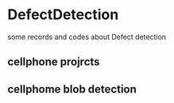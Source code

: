 # DefectDetection
some records and codes about Defect detection

## cellphone projrcts

## cellphome blob detection
